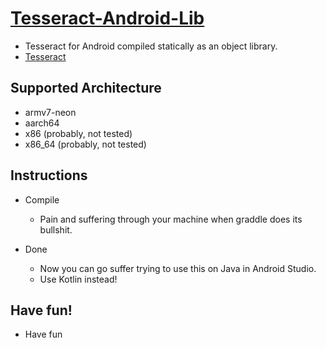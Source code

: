 [Tesseract-Android-Lib](https://github.com/Byte-666/opencv-android-lib)
==============

* Tesseract for Android compiled statically as an object library.
* [Tesseract](https://github.com/tesseract-ocr/tesseract)

Supported Architecture
----
* armv7-neon
* aarch64
* x86 (probably, not tested)
* x86_64 (probably, not tested)

Instructions
----

* Compile

  - Pain and suffering through your machine when graddle does its bullshit.

* Done

  - Now you can go suffer trying to use this on Java in Android Studio.
  - Use Kotlin instead!

Have fun!
---------
* Have fun
